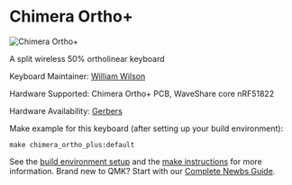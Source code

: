 # Chimera Ortho+

![Chimera Ortho+](https://i.imgur.com/tuDaGdT.jpg)

A split wireless 50% ortholinear keyboard 

Keyboard Maintainer: [William Wilson](https://github.com/GlenPickle)  


Hardware Supported: Chimera Ortho+ PCB, WaveShare core nRF51822

Hardware Availability: [Gerbers](https://github.com/GlenPickle/Chimera/tree/master/ortho_plus/gerbers)

Make example for this keyboard (after setting up your build environment):

    make chimera_ortho_plus:default

See the [build environment setup](https://docs.qmk.fm/#/getting_started_build_tools) and the [make instructions](https://docs.qmk.fm/#/getting_started_make_guide) for more information. Brand new to QMK? Start with our [Complete Newbs Guide](https://docs.qmk.fm/#/newbs).
